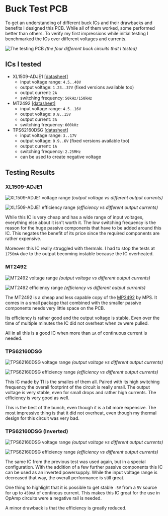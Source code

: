 # Buck Test PCB

To get an understanding of different buck ICs and their drawbacks and benefits I designed this PCB. While all of them worked, some performed better than others. To verify my first impressions while initial testing I benchmarked the ICs over different voltages and currents.

![The testing PCB](assets/pcb.png)
_(the four different buck circuits that I tested)_

## ICs I tested

- XL1509-ADJE1 [[datasheet]](https://components.ubitap.com/datasheet/XL1509.pdf)
  - input voltage range: `4.5..40V`
  - output voltage: `1.23..37V` (fixed versions available too)
  - output current: `2A`
  - switching frequency: `50kHz/150kHz`
- MT2492 [[datasheet]](https://datasheet.lcsc.com/lcsc/1810262207_XI-AN-Aerosemi-Tech-MT2492_C89358.pdf)
  - input voltage range: `4.5..16V`
  - output voltage: `0.8..15V`
  - output current: `2A`
  - switching frequency: `600kHz`
- TPS62160DSG [[datasheet]](https://www.ti.com/lit/ds/symlink/tps62162.pdf?ts=1676897881217)
  - input voltage range: `3..17V`
  - output voltage: `0.9..6V` (fixed versions available too)
  - output current: `1A`
  - switching frequency: `2.25MHz`
  - can be used to create negative voltage

## Testing Results

### XL1509-ADJE1

![XL1509-ADJE1 voltage range](benchmarks/plots/xl1509_volts.png)
_(output voltage vs different output currents)_

![XL1509-ADJE1 efficiency range](benchmarks/plots/xl1509_eff.png)
_(efficiency vs different output currents)_

While this IC is very cheap and has a wide range of input voltages, everything else about it isn't worth it. The low switching frequency is the reason for the huge passive components that have to be added around this IC. This negates the benefit of its price since the required components are rather expensive.

Moreover this IC really struggled with thermals. I had to stop the tests at `1750mA` due to the output becoming instable because the IC overheated.

### MT2492

![MT2492 voltage range](benchmarks/plots/mt2492_volts.png)
_(output voltage vs different output currents)_

![MT2492 efficiency range](benchmarks/plots/mt2492_eff.png)
_(efficiency vs different output currents)_

The MT2492 is a cheap and less capable copy of the [MP2492](https://www.monolithicpower.com/en/mp2492.html) by MPS. It comes in a small package that combined with the smaller passive components needs very little space on the PCB.

Its efficiency is rather good and the output voltage is stable. Even over the time of multiple minutes the IC did not overheat when `2A` were pulled.

All in all this is a good IC when more than `1A` of continuous current is needed.

### TPS62160DSG

![TPS62160DSG voltage range](benchmarks/plots/tps62160_pos_volts.png)
_(output voltage vs different output currents)_

![TPS62160DSG efficiency range](benchmarks/plots/tps62160_pos_eff.png)
_(efficiency vs different output currents)_

This IC made by TI is the smalles of them all. Paired with its high switching frequency the overall footprint of the circuit is really small. The output voltage is very stable, even for small drops and rather high currents. The efficiency is very good as well.

This is the best of the bunch, even though it is a bit more expensive. The most impressive thing is that it did not overheat, even though my thermal design for this circuit was very bad.

### TPS62160DSG (Inverted)

![TPS62160DSG voltage range](benchmarks/plots/tps62160_neg_volts.png)
_(output voltage vs different output currents)_

![TPS62160DSG efficiency range](benchmarks/plots/tps62160_neg_eff.png)
_(efficiency vs different output currents)_

The same IC from the previous test was used again, but in a special configuration. With the addition of a few further passive components this IC can be used as an inverted powersupply. While the input voltage range is decreased that way, the overall performance is still great.

One thing to highlight that it is possible to get stable `-5V` from a `5V` source for up to `450mA` of continous current. This makes this IC great for the use in OpAmp circuits were a negative rail is needed.

A minor drawback is that the efficiency is greatly reduced.
